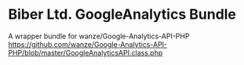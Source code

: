 Biber Ltd. GoogleAnalytics Bundle
==================================

A wrapper bundle for wanze/Google-Analytics-API-PHP
https://github.com/wanze/Google-Analytics-API-PHP/blob/master/GoogleAnalyticsAPI.class.php